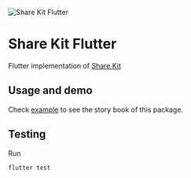 ![Share Kit Flutter](https://github.com/hellobloom/share-kit/raw/master/images/logo.png)

# Share Kit Flutter

Flutter implementation of [Share Kit](https://github.com/hellobloom/share-kit#readme)

## Usage and demo

Check [example](./example) to see the story book of this package.  

## Testing

Run

```bash
flutter test
```